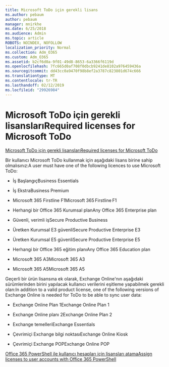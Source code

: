 ```yaml
---
title: Microsoft ToDo için gerekli lisans
ms.author: pebaum
author: pebaum
manager: mnirkhe
ms.date: 6/25/2018
ms.audience: Admin
ms.topic: article
ROBOTS: NOINDEX, NOFOLLOW
localization_priority: Normal
ms.collection: Adm_O365
ms.custom: Adm_O365
ms.assetid: b2cf6d0a-9f01-49d8-8653-6a3366f6119d
ms.openlocfilehash: 7fc665d0af708f0dbcb9241de8102a976459436a
ms.sourcegitcommit: dd43cc0a9470f98b8ef2a3787c823801d674c666
ms.translationtype: MT
ms.contentlocale: tr-TR
ms.lasthandoff: 02/12/2019
ms.locfileid: "29926984"
---
```

# <a name="required-licenses-for-microsoft-todo"></a><span data-ttu-id="3ce72-102">Microsoft ToDo için gerekli lisansları</span><span class="sxs-lookup"><span data-stu-id="3ce72-102">Required licenses for Microsoft ToDo</span></span>

[<span data-ttu-id="3ce72-103">Microsoft ToDo için gerekli lisansları</span><span class="sxs-lookup"><span data-stu-id="3ce72-103">Required licenses for Microsoft ToDo</span></span>](https://support.office.com/article/381e9d1b-c500-49b5-973e-890fd86528d7.aspx)
  
<span data-ttu-id="3ce72-104">Bir kullanıcı Microsoft ToDo kullanmak için aşağıdaki lisans birine sahip olmalısınız:</span><span class="sxs-lookup"><span data-stu-id="3ce72-104">A user must have one of the following licences to use Microsoft ToDo:</span></span>
  
- <span data-ttu-id="3ce72-105">İş Başlangıç</span><span class="sxs-lookup"><span data-stu-id="3ce72-105">Business Essentials</span></span>
    
- <span data-ttu-id="3ce72-106">İş Ekstra</span><span class="sxs-lookup"><span data-stu-id="3ce72-106">Business Premium</span></span>
    
- <span data-ttu-id="3ce72-107">Microsoft 365 Firstline F1</span><span class="sxs-lookup"><span data-stu-id="3ce72-107">Microsoft 365 Firstline F1</span></span>
    
- <span data-ttu-id="3ce72-108">Herhangi bir Office 365 Kurumsal plan</span><span class="sxs-lookup"><span data-stu-id="3ce72-108">Any Office 365 Enterprise plan</span></span>
    
- <span data-ttu-id="3ce72-109">Güvenli, verimli iş</span><span class="sxs-lookup"><span data-stu-id="3ce72-109">Secure Productive Business</span></span>
    
- <span data-ttu-id="3ce72-110">Üretken Kurumsal E3 güvenli</span><span class="sxs-lookup"><span data-stu-id="3ce72-110">Secure Productive Enterprise E3</span></span>
    
- <span data-ttu-id="3ce72-111">Üretken Kurumsal E5 güvenli</span><span class="sxs-lookup"><span data-stu-id="3ce72-111">Secure Productive Enterprise E5</span></span>
    
- <span data-ttu-id="3ce72-112">Herhangi bir Office 365 eğitim planı</span><span class="sxs-lookup"><span data-stu-id="3ce72-112">Any Office 365 Education plan</span></span>
    
- <span data-ttu-id="3ce72-113">Microsoft 365 A3</span><span class="sxs-lookup"><span data-stu-id="3ce72-113">Microsoft 365 A3</span></span>
    
- <span data-ttu-id="3ce72-114">Microsoft 365 A5</span><span class="sxs-lookup"><span data-stu-id="3ce72-114">Microsoft 365 A5</span></span>
    
<span data-ttu-id="3ce72-115">Geçerli bir ürün lisansına ek olarak, Exchange Online'nın aşağıdaki sürümlerinden birini yapılacak kullanıcı verilerini eşitleme yapabilmek gerekli olan:</span><span class="sxs-lookup"><span data-stu-id="3ce72-115">In addition to a valid product license, one of the following versions of Exchange Online is needed for ToDo to be able to sync user data:</span></span> 
  
- <span data-ttu-id="3ce72-116">Exchange Online Plan 1</span><span class="sxs-lookup"><span data-stu-id="3ce72-116">Exchange Online Plan 1</span></span>
    
- <span data-ttu-id="3ce72-117">Exchange Online planı 2</span><span class="sxs-lookup"><span data-stu-id="3ce72-117">Exchange Online Plan 2</span></span>
    
- <span data-ttu-id="3ce72-118">Exchange temelleri</span><span class="sxs-lookup"><span data-stu-id="3ce72-118">Exchange Essentials</span></span>
    
- <span data-ttu-id="3ce72-119">Çevrimiçi Exchange bilgi noktası</span><span class="sxs-lookup"><span data-stu-id="3ce72-119">Exchange Online Kiosk</span></span>
    
- <span data-ttu-id="3ce72-120">Çevrimiçi Exchange POP</span><span class="sxs-lookup"><span data-stu-id="3ce72-120">Exchange Online POP</span></span>
    
[<span data-ttu-id="3ce72-121">Office 365 PowerShell ile kullanıcı hesapları için lisansları atama</span><span class="sxs-lookup"><span data-stu-id="3ce72-121">Assign licenses to user accounts with Office 365 PowerShell</span></span>](https://docs.microsoft.com/office365/enterprise/powershell/assign-licenses-to-user-accounts-with-office-365-powershell )
  

